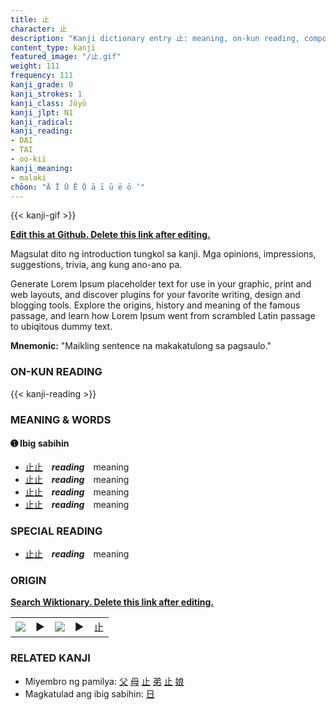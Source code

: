 ```yaml
---
title: 止
character: 止
description: "Kanji dictionary entry 止: meaning, on-kun reading, compounds, origin, related kanji"
content_type: kanji
featured_image: "/止.gif"
weight: 111
frequency: 111
kanji_grade: 0
kanji_strokes: 1
kanji_class: Jōyō
kanji_jlpt: N1
kanji_radical: 
kanji_reading: 
- DAI
- TAI
- oo-kii
kanji_meaning:
- malaki
chōon: "Ā Ī Ū Ē Ō ā ī ū ē ō ’"
---
```

[//]: # (Don't edit the line below. Kanji animated GIF code is automatically generated.)
{{< kanji-gif >}}

[//]: # (Edit below this line.)

**[Edit this at Github. Delete this link after editing.](https://github.com/tim0g/tim/tree/main/content/kanji/止/index.md)**

Magsulat dito ng introduction tungkol sa kanji. Mga opinions, impressions, suggestions, trivia, ang kung ano-ano pa.

Generate Lorem Ipsum placeholder text for use in your graphic, print and web layouts, and discover plugins for your favorite writing, design and blogging tools. Explore the origins, history and meaning of the famous passage, and learn how Lorem Ipsum went from scrambled Latin passage to ubiqitous dummy text.
 
**Mnemonic:** "Maikling sentence na makakatulong sa pagsaulo."

### ON-KUN READING

[//]: # (Don't edit the line below. ON-KUN READING code is automatically generated.)
{{< kanji-reading >}}

### MEANING & WORDS

#### ➊ **Ibig sabihin**
  - [止](../止)[止](../止)　***reading***　meaning
  - [止](../止)[止](../止)　***reading***　meaning
  - [止](../止)[止](../止)　***reading***　meaning
  - [止](../止)[止](../止)　***reading***　meaning

### SPECIAL READING
  - [止](../止)[止](../止)　***reading***　meaning

### ORIGIN

**[Search Wiktionary. Delete this link after editing.](https://wiktionary.org/wiki/止)**
<table class="kanji-table"><tr><td>
<img src="60px-止-bronze.svg.png">
</td><td>▶</td><td>
<img src="60px-止-oracle.svg.png">
</td><td>▶</td>
<td class="kanji-origin">止</td>
</tr></table>

### RELATED KANJI
- Miyembro ng pamilya: [父](../父) [母](../母) [止](../止) [弟](../弟) [止](../止) [娘](../娘)
- Magkatulad ang ibig sabihin: [日](../日)
